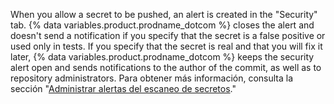 When you allow a secret to be pushed, an alert is created in the "Security" tab. {% data variables.product.prodname_dotcom %} closes the alert and doesn't send a notification if you specify that the secret is a false positive or used only in tests. If you specify that the secret is real and that you will fix it later, {% data variables.product.prodname_dotcom %} keeps the security alert open and sends notifications to the author of the commit, as well as to repository administrators. Para obtener más información, consulta la sección "[Administrar alertas del escaneo de secretos](/code-security/secret-scanning/managing-alerts-from-secret-scanning)."
